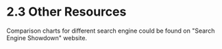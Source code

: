 # 2.3 Other Resources

Comparison charts for different search engine could be found on "Search Engine Showdown" website.





